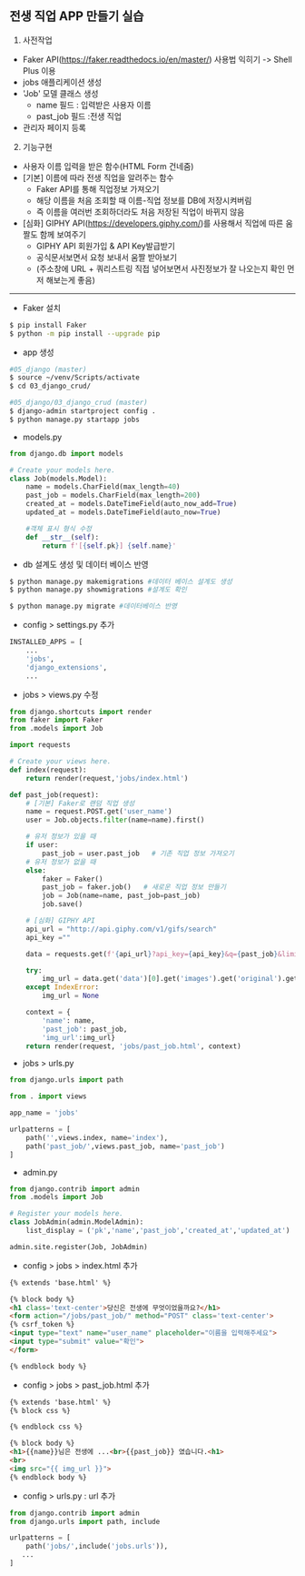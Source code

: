 ## 전생 직업 APP 만들기 실습
1. 사전작업

- Faker API(https://faker.readthedocs.io/en/master/) 사용법 익히기 -> Shell Plus 이용
- jobs 애플리케이션 생성
- 'Job' 모델 클래스 생성
	- name 필드 : 입력받은 사용자 이름
	- past_job 필드 :전생 직업
- 관리자 페이지 등록

2. 기능구현

- 사용자 이름 입력을 받은 함수(HTML Form 건네줌)
- [기본] 이름에 따라 전생 직업을 알려주는 함수
	- Faker API를 통해 직업정보 가져오기
	- 해당 이름을 처음 조회할 때 이름-직업 정보를 DB에 저장시켜버림
	- 즉 이름을 여러번 조회하더라도 처음 저장된 직업이 바뀌지 않음
- [심화] GIPHY API(https://developers.giphy.com/)를 사용해서 직업에 따른 움짤도 함께 보여주기
	- GIPHY API 회원가입 & API Key발급받기
	- 공식문서보면서 요청 보내서 움짤 받아보기
	- (주소창에 URL + 쿼리스트링 직접 넣어보면서 사진정보가 잘 나오는지 확인 먼저 해보는게 좋음)
	

----

- Faker 설치
```bash
$ pip install Faker
$ python -m pip install --upgrade pip
```
- app 생성
```bash
#05_django (master)
$ source ~/venv/Scripts/activate
$ cd 03_django_crud/

#05_django/03_django_crud (master)
$ django-admin startproject config .
$ python manage.py startapp jobs
```

- models.py
```python
from django.db import models

# Create your models here.
class Job(models.Model):    
    name = models.CharField(max_length=40)
    past_job = models.CharField(max_length=200)
    created_at = models.DateTimeField(auto_now_add=True)
    updated_at = models.DateTimeField(auto_now=True)

    #객체 표시 형식 수정
    def __str__(self):
        return f'[{self.pk}] {self.name}'

```

- db 설계도 생성 및 데이터 베이스 반영
```bash
$ python manage.py makemigrations #데이터 베이스 설계도 생성
$ python manage.py showmigrations #설계도 확인

$ python manage.py migrate #데이터베이스 반영
```

- config > settings.py 추가
```python
INSTALLED_APPS = [
    ...
    'jobs',
    'django_extensions',
    ...
```

- jobs > views.py 수정
```python
from django.shortcuts import render
from faker import Faker
from .models import Job

import requests

# Create your views here.
def index(request):
    return render(request,'jobs/index.html')

def past_job(request):
    # [기본] Faker로 랜덤 직업 생성
    name = request.POST.get('user_name')
    user = Job.objects.filter(name=name).first()

    # 유저 정보가 있을 때
    if user:
        past_job = user.past_job   # 기존 직업 정보 가져오기
    # 유저 정보가 없을 때
    else:
        faker = Faker()
        past_job = faker.job()   # 새로운 직업 정보 만들기
        job = Job(name=name, past_job=past_job)
        job.save()

    # [심화] GIPHY API
    api_url = "http://api.giphy.com/v1/gifs/search"
    api_key =""

    data = requests.get(f'{api_url}?api_key={api_key}&q={past_job}&limit=1&lang=ko').json()

    try:
        img_url = data.get('data')[0].get('images').get('original').get('url')
    except IndexError:
        img_url = None

    context = {
        'name': name, 
        'past_job': past_job,
        'img_url':img_url}
    return render(request, 'jobs/past_job.html', context)
```

- jobs > urls.py
```python
from django.urls import path

from . import views

app_name = 'jobs'

urlpatterns = [
    path('',views.index, name='index'), 
    path('past_job/',views.past_job, name='past_job')
]
```
- admin.py
```python
from django.contrib import admin
from .models import Job

# Register your models here.
class JobAdmin(admin.ModelAdmin):
    list_display = ('pk','name','past_job','created_at','updated_at')

admin.site.register(Job, JobAdmin)
```

- config > jobs > index.html 추가
```html
{% extends 'base.html' %}

{% block body %}
<h1 class='text-center'>당신은 전생에 무엇이었을까요?</h1>
<form action="/jobs/past_job/" method="POST" class='text-center'>
{% csrf_token %}
<input type="text" name="user_name" placeholder="이름을 입력해주세요">
<input type="submit" value="확인">
</form>

{% endblock body %}
```

- config > jobs > past_job.html 추가
```html
{% extends 'base.html' %}
{% block css %}

{% endblock css %}

{% block body %}
<h1>{{name}}님은 전생에 ...<br>{{past_job}} 였습니다.<h1>
<br>
<img src="{{ img_url }}">
{% endblock body %}
```

- config > urls.py : url 추가
```python
from django.contrib import admin
from django.urls import path, include

urlpatterns = [
    path('jobs/',include('jobs.urls')),
   ...
]

```



